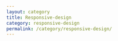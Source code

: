 ```yaml
---
layout: category
title: Responsive-design
category: responsive-design
permalink: /category/responsive-design/
---
```

